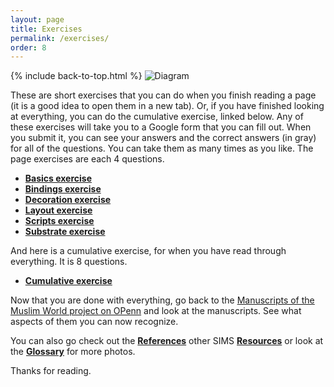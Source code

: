 ```yaml
---
layout: page
title: Exercises
permalink: /exercises/
order: 8
---
```

{% include back-to-top.html %}
![Diagram](/islamicmss/assets/diagram.jpg)

These are short exercises that you can do when you finish reading a page (it is a good idea to open them in a new tab). Or, if you have finished looking at everything, you can do the cumulative exercise, linked below. Any of these exercises will take you to a Google form that you can fill out. When you submit it, you can see your answers and the correct answers (in gray) for all of the questions. You can take them as many times as you like. The page exercises are each 4 questions.

- [**Basics exercise**](https://forms.gle/M66q8gTwXBcuRMtS9)
- [**Bindings exercise**](https://forms.gle/8XTHLcYocPG7yhN17)
- [**Decoration exercise**](https://forms.gle/1PggtuVpLKD6WkGZ9)
- [**Layout exercise**](https://forms.gle/5b23curSPZX7xUuG8)
- [**Scripts exercise**](https://forms.gle/mkfQZnUtukct1gtf9)
- [**Substrate exercise**](https://forms.gle/EFyS51SgMQTCQM9n8)

And here is a cumulative exercise, for when you have read through everything. It is 8 questions.

- [**Cumulative exercise**](https://forms.gle/r14oKspKtkJKzWUc9)

Now that you are done with everything, go back to the [Manuscripts of the Muslim World project on OPenn](http://openn.library.upenn.edu/html/muslimworld_contents.html) and look at the manuscripts. See what aspects of them you can now recognize.

You can also go check out the [**References**](/islamicmss/references/) other SIMS [**Resources**](/islamicmss/resources/) or look at the [**Glossary**](/islamicmss/glossary/) for more photos. 

Thanks for reading.
